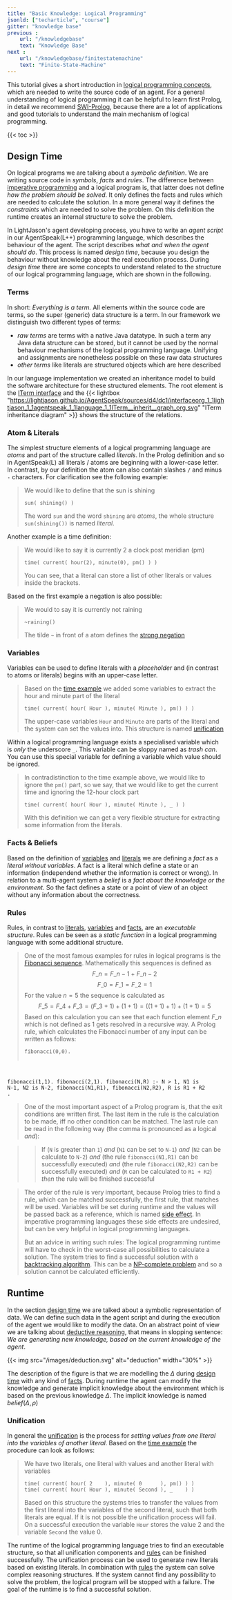 ```yaml
---
title: "Basic Knowledge: Logical Programming"
jsonld: ["techarticle", "course"]
gitter: "knowledge base"
previous :
    url: "/knowledgebase"
    text: "Knowledge Base"
next :
    url: "/knowledgebase/finitestatemachine"
    text: "Finite-State-Machine"
---
```


This tutorial gives a short introduction in [logical programming concepts](https://en.wikipedia.org/wiki/Logic_programming), which are needed to write the source code of an agent.
For a general understanding of logical programming it can be helpful to learn first Prolog, in detail we recommend [SWI-Prolog](http://www.swi-prolog.org/), because there are a lot of applications and good tutorials to understand the main mechanism of logical programming.

{{< toc >}}

## Design Time

On logical programs we are talking about a _symbolic definition_. We are writing source code in _symbols_, _facts_ and _rules_.
The difference between [imperative programming](https://en.wikipedia.org/wiki/Imperative_programming) and a logical program is, that latter does not define _how the problem should be solved_. It only defines the facts and rules which are needed to calculate the solution. In a more general way it defines the _constraints_ which are needed to solve the problem. On this definition the runtime creates an internal structure to solve the problem.

In LightJason's agent developing process, you have to write an _agent script_ in our AgentSpeak(L++) programming language, which describes the behaviour of the agent. The script describes _what and when the agent should do_. This process is named _design time_, because you design the behaviour without knowledge about the real execution process. During _design time_ there are some concepts to understand related to the structure of our logical programming language, which are shown in the following.


### Terms

In short: _Everything is a term._
All elements within the source code are terms, so the super (generic) data structure is a term. In our framework we distinguish two different types of terms:

* *raw terms* are terms with a native Java datatype. In such a term any Java data structure can be stored, but it cannot be used by the normal behaviour mechanisms of the logical programming language.
Unifying and assignments are nonetheless possible on these raw data structures
* *other terms* like literals are structured objects which are here described

In our language implementation we created an inheritance model to build the software architecture for these structured elements.
The root element is the [ITerm interface](https://lightjason.github.io/AgentSpeak/sources/d9/d34/interfaceorg_1_1lightjason_1_1agentspeak_1_1language_1_1ITerm.html) and the {{< lightbox "https://lightjason.github.io/AgentSpeak/sources/d4/dc1/interfaceorg_1_1lightjason_1_1agentspeak_1_1language_1_1ITerm__inherit__graph_org.svg" "ITerm inheritance diagram" >}} shows the structure of the relations.

### <a name="atomliterals">Atom & Literals</a>

The simplest structure elements of a logical programming language are _atoms_ and part of the structure called  _literals_.
In the Prolog definition and so in AgentSpeak(L) all literals / atoms are beginning with a lower-case letter. In contrast, by our definition the atom can also contain slashes ```/``` and minus ```-``` characters. For clarification see the following example:

> We would like to define that the sun is shining
> <pre><code class="language-prolog ">sun( shining() )</pre></code>
> The word ```sun``` and the word ```shining``` are _atoms_, the whole structure ```sun(shining())``` is named _literal_.

<a name="time"></a>Another example is a time definition:

> We would like to say it is currently 2 a clock post meridian (pm)
> <pre><code class="language-prolog">time( current( hour(2), minute(0), pm() ) )</pre></code>
> You can see, that a literal can store a list of other literals or values inside the brackets.

Based on the first example a negation is also possible:

> We would to say it is currently not raining
> <pre data-language="AgentSpeak(L++)"><code class="language-agentspeak">~raining()</pre></code>
> The tilde ```~``` in front of a atom defines the [strong negation](https://en.wikipedia.org/wiki/Stable_model_semantics#Strong_negation)

### Variables

Variables can be used to define literals with a _placeholder_ and (in contrast to atoms or literals) begins with an upper-case letter.

> Based on the [time example](#time) we added some variables to extract the hour and minute part of the literal
> <pre><code class="language-prolog">time( current( hour( Hour ), minute( Minute ), pm() ) )</code></pre>
> The upper-case variables ```Hour``` and ```Minute``` are parts of the literal and the system can set the values into. This structure is named [unification](#unification)

Within a logical programming language exists a specialised variable which is _only_ the underscore ```_```. This variable can be sloppy named as _trash can_. You can use this special variable for defining a variable which value should be ignored.

> In contradistinction to the time example above, we would like to ignore the ```pm()``` part, so we say, that we would like to get the current time and ignoring the 12-hour clock part
> <pre><code class="language-prolog">time( current( hour( Hour ), minute( Minute ), _ ) )</code></pre>
> With this definition we can get a very flexible structure for extracting some information from the literals.

### Facts & Beliefs

Based on the definition of [variables](#variables) and [literals](#atomliterals) we are defining a _fact_ as a _literal without variables_. A fact is a literal which define a state or an information (independend whether the information is correct or wrong). In relation to a multi-agent system a _belief_ is a _fact about the knowledge or the environment_. So the fact defines a state or a point of view of an object without any information about the correctness.

### Rules

Rules, in contrast to [literals](#a-name-atomliterals-atom-literals-a), [variables](#variables) and [facts](#facts-beliefs), are an _executable structure_. Rules can be seen as a _static function_ in a logical programming language with some additional structure.

> One of the most famous examples for rules in logical programs is the [Fibonacci sequence](https://en.wikipedia.org/wiki/Fibonacci_number). Mathematically this sequences is defined as
> $$F\_n = F\_{n-1} + F\_{n-2}$$
> $$F\_0 = F\_1 = F\_2 = 1$$
> For the value $n=5$ the sequence is calculated as
> $$F\_5 = F\_4 + F\_3 = (F\_3 + 1) + (1+1) = ((1+1)+1) + (1+1) = 5$$
> Based on this calculation you can see that each function element $F\_n$ which is not defined as $1$ gets resolved in
> a recursive way. A Prolog rule, which calculates the Fibonacci number of any input can be written as follows:
> <pre><code class="language-prolog">fibonacci(0,0).
fibonacci(1,1).
fibonacci(2,1).
fibonacci(N,R) :-
    N > 1,
    N1 is N-1,
    N2 is N-2,
    fibonacci(N1,R1),
    fibonacci(N2,R2),
    R is R1 + R2
.</code></pre>
> One of the most important aspect of a Prolog program is, that the exit conditions are written first. The last item
> in the rule is the calculation to be made, iff no other condition can be matched. The last rule can be read in the
> following way (the comma is pronounced as a logical _and_):

> > If (```N``` is greater than ```1```) _and_ (```N1``` can be set to ```N-1```) _and_ (```N2``` can be calculate to ```N-2```) _and_
> > (the rule ```fibonacci(N1,R1)``` can be successfully executed) _and_ (the rule ```fibonacci(N2,R2)``` can be successfully executed) _and_
> > (```R``` can be calculated to ```R1 + R2```) _then_ the rule will be finished successful

> The order of the rule is very important, because Prolog tries to find a rule, which can be matched successfully,
> the first rule, that matches will be used. Variables will be set during runtime and the values will be passed
> back as a reference, which is named [side effect](https://en.wikipedia.org/wiki/Side_effect_(computer_science)). In imperative programming languages these side effects are undesired, but
> can be very helpful in logical programming languages.  
>
> But an advice in writing such rules: The logical programming runtime will have to check in the worst-case all possibilities to calculate a solution. The system tries to find a successful solution with a [backtracking algorithm](https://en.wikipedia.org/wiki/Backtracking). This can be a [NP-complete problem](https://en.wikipedia.org/wiki/NP-completeness) and so a solution cannot be calculated efficiently.


## Runtime

In the section [design time](#designtime) we are talked about a symbolic representation of data. We can define such data in the agent script and during the execution of the agent we would like to modify the data. On an abstract point of view we are talking about [deductive reasoning](https://en.wikipedia.org/wiki/Deductive_reasoning), that means in slopping sentence: _We are generating new knowledge, based on the current knowledge of the agent_.

{{< img src="/images/deduction.svg" alt="deduction" width="30%" >}}

The description of the figure is that we are modelling the $\Delta$ during [design time](#designtime) with any kind of [facts](#facts-beliefs). During runtime the agent can modify the knowledge and generate implicit knowledge about the environment which is based on the previous knowledge $\Delta$. The implicit knowledge is named $belief(\Delta, \rho)$

### Unification

In general the [unification](https://en.wikipedia.org/wiki/Unification_(computer_science)) is the process for _setting values from one literal into the variables of another literal_. Based on the [time example](#time) the procedure can look as follows:

> We have two literals, one literal with values and another literal with variables
> <pre><code class="language-prolog">time( current( hour( 2    ), minute( 0      ), pm() ) )
> time( current( hour( Hour ), minute( Second ), _    ) )
> </pre></code>
> Based on this structure the systems tries to transfer the values from the first literal into the variables
> of the second literal, such that both literals are equal. If it is not possible the unification
> process will fail. On a successful execution the variable ```Hour``` stores the value $2$ and the variable
> ```Second``` the value $0$.

The runtime of the logical programming language tries to find an executable structure, so that all unification components and [rules](#rules) can be finished successfully. The unification process can be used to generate new literals based on existing literals. In combination with [rules](#rules) the system can solve complex reasoning structures. If the system cannot find any possibility to solve the problem, the logical program will be stopped with a failure. The goal of the runtime is to find a successful solution.
